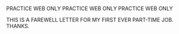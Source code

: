 PRACTICE WEB ONLY
PRACTICE WEB ONLY
PRACTICE WEB ONLY

THIS IS A FAREWELL LETTER FOR MY FIRST EVER PART-TIME JOB. THANKS.
